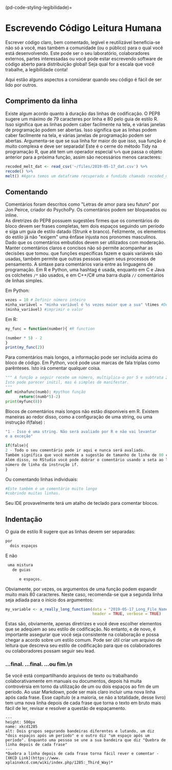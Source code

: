 (pd-code-styling-legibilidade)=
# Escrevendo Código Leitura Humana

Escrever código claro, bem comentado, legível e reutilizável beneficia-se não só a você, mas também a comunidade (ou o público) para o qual você está desenvolvendo. Este pode ser o seu laboratório, colaboradores externos, partes interessadas ou você pode estar escrevendo software de código aberto para distribuição global! Seja qual for a escala que você trabalhe, a legibilidade conta!

Aqui estão alguns aspectos a considerar quando seu código é fácil de ser lido por outros.

## Comprimento da linha

Existe algum acordo quanto à duração das linhas de codificação. O PEP8 sugere um máximo de 79 caracteres por linha e 80 pelo guia de estilo R. Isso significa que as linhas podem caber facilmente na tela, e várias janelas de programação podem ser abertas. Isso significa que as linhas podem caber facilmente na tela, e várias janelas de programação podem ser abertas. Argumenta-se que se sua linha for maior do que isso, sua função é muito complexa e deve ser separada! Este é o cerne do método Tidy na programação R, que até tem um operador especial `%>%` que passa o objeto anterior para a próxima função, assim são necessários menos caracteres:

```r
recoded_melt_dat <- read_csv('~/files/2019-05-17_dat.csv') %>%
recode() %>%
melt() #Agora temos um dataframe recuperado e fundido chamado recoded_melt_dat
```

## Comentando

Comentários foram descritos como "Letras de amor para seu futuro" por Jon Peirce, criador do PsychoPy. Os comentários podem ser bloqueados ou inline.  
As diretrizes do PEP8 possuem sugestões firmes que os comentários do bloco devem ser frases completas, tem dois espaços seguindo um período e siga um guia de estilo datado (Strunk e branco). Felizmente, os elementos do estilo já não "exigem" uma ênfase injusta nos pronomes masculinos. Dado que os comentários embutidos devem ser utilizados com moderação. Manter comentários claros e concisos não só permite acompanhar as decisões que tomou. que funções específicas fazem e quais variáveis são usadas, também permite que outras pessoas vejam seus processos de pensamento. A sintaxe para comentários varia entre as linguagens de programação. Em R e Python, uma hashtag é usada, enquanto em C e Java os colchetes `/*` são usados, e em C++/C# uma barra dupla `//` comentários de linhas simples.

Em Python:
```python
vezes = 10 # Definir número inteiro
minha_variável = "minha variável é %s vezes maior que a sua" %times #Definir minha_variável para uma impressão de string
(minha_variável) #imprimir o valor
```

Em R:
```r
my_func = function(number){ #R function

(number * 5) - 2
}
print(my_func(2))
```

Para comentários mais longos, a informação pode ser incluída acima do bloco de código. Em Python, você pode usar marcas de fala triplas como parênteses. Isto irá comentar qualquer coisa.

```python
""" A função a seguir recebe um número, multiplica-o por 5 e subtrata 2.
Isto pode parecer inútil, mas é simples de manifestar.
"""
def minhafunc(numb): #python função
      return((numb*5)-2)
print(myfunc(8))
```
Blocos de comentários mais longos não estão disponíveis em R. Existem maneiras ao redor disso, como a configuração de uma string, ou uma instrução if(false) :

```r
"1 - Isso é uma string. Não será avaliado por R e não vai levantar
e a exceção"

if(false){
2 - Todo o seu comentário pode ir aqui e nunca será avaliado.
Também significa que você mantém a sugestão de tamanho de linha de 80 caracteres.
Além disso, no RStudio você pode dobrar o comentário usando a seta ao lado do
número de linha da instrução if.
}
```

Ou comentando linhas individuais:

```r
#Este também é um comentário muito longo
#cobrindo muitas linhas.
```
Seu IDE provavelmente terá um atalho de teclado para comentar blocos.

## Indentação

O guia de estilo R sugere que as linhas devem ser separadas:
```r
por
  dois espaços
```
E não
```r
 uma mistura
   de guias

      e espaços.
```

Obviamente, por vezes, os argumentos de uma função podem expandir muito mais 80 caracteres. Neste caso, recomenda-se que a segunda linha seja adiada para o início dos argumentos:

```r
my_variable <- a_really_long_function(data = "2019-05-17_Long_File_Name_2",
                                      header = TRUE, verbose = TRUE)

```

Estas são, obviamente, apenas diretrizes e você deve escolher elementos que se adeqúem ao seu estilo de codificação. No entanto, e de novo, é importante assegurar que você seja consistente na colaboração e possa chegar a acordo sobre um estilo comum. Pode ser útil criar um arquivo de leitura que descreva seu estilo de codificação para que os colaboradores ou colaboradores possam seguir seu lead.

### ...final. ...final.  ...ou fim.\\n

Se você está compartilhando arquivos de texto ou trabalhando colaborativamente em manuais ou documentos, depois há muita controvérsia em torno da utilização de um ou dois espaços ao fim de um período. Ao usar Markdown, pode ser mais claro incluir uma nova linha após cada frase. Esse capítulo (e a maioria, se não a totalidade, desse livro) tem uma nova linha depois de cada frase que torna o texto em bruto mais fácil de ler, revisar e resolver a questão de espaçamento.

```{figure} ../../figures/xkcd1285.*
---
height: 500px
name: xkcd1285
alt: Dois grupos segurando bandeiras diferentes e lutando, um diz "dois espaços após um período" e o outro diz "um espaço após um período". Enquanto uma pessoa se une a sua bandeira que diz "Quebra de linha depois de cada frase"
---
*Quebra a linha depois de cada frase torna fácil rever e comentar - [XKCD Link](https://www. xplainxkcd.com/wiki/index.php/1285:_Third_Way)*
```
